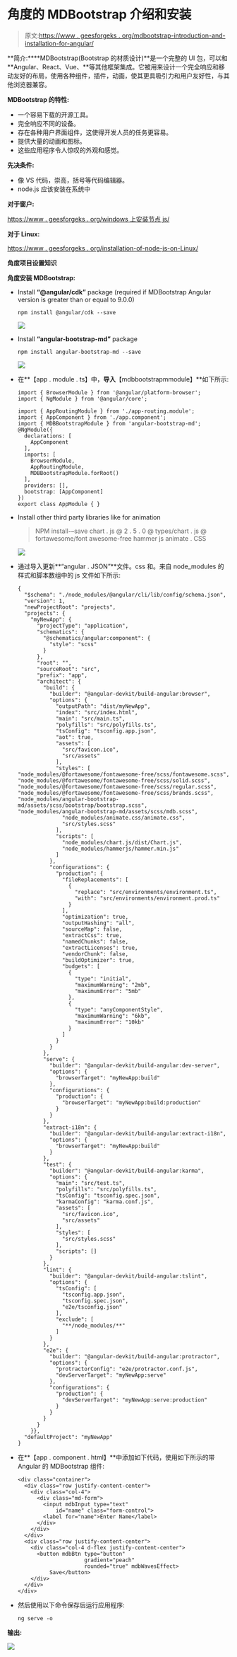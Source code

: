 # 角度的 MDBootstrap 介绍和安装

> 原文:[https://www . geesforgeks . org/mdbootstrap-introduction-and-installation-for-angular/](https://www.geeksforgeeks.org/mdbootstrap-introduction-and-installation-for-angular/)

**简介:****MDBootstrap(Bootstrap 的材质设计)**是一个完整的 UI 包，可以和 **Angular、React、Vue、**等其他框架集成。它被用来设计一个完全响应和移动友好的布局，使用各种组件，插件，动画，使其更具吸引力和用户友好性，与其他浏览器兼容。

**MDBootstrap 的特性:**

*   一个容易下载的开源工具。
*   完全响应不同的设备。
*   存在各种用户界面组件，这使得开发人员的任务更容易。
*   提供大量的动画和图标。
*   这些应用程序令人惊叹的外观和感觉。

**先决条件:**

*   像 VS 代码，崇高，括号等代码编辑器。
*   node.js 应该安装在系统中

**对于窗户:**

[https://www . geesforgeks . org/windows 上安装节点 js/](https://www.geeksforgeeks.org/installation-of-node-js-on-windows/)

**对于 Linux:**

[https://www . geesforgeks . org/installation-of-node-js-on-Linux/](https://www.geeksforgeeks.org/installation-of-node-js-on-linux/)

**角度项目设置知识**

**角度安装 MDBootstrap:**

*   Install **“@angular/cdk”** package (required if MDBootstrap Angular version is greater than or equal to 9.0.0)

    ```tshtml
    npm install @angular/cdk --save
    ```

    ![](img/deb91f11a0bdb8991b684b49159ef2fb.png)

*   Install **“angular-bootstrap-md”** package

    ```tshtml
    npm install angular-bootstrap-md --save
    ```

    ![](img/e1286fac2d07a3f69ec9201123204cd2.png)

*   在**【app . module . ts】中，**导入**【mdbbootstrapmmodule】**如下所示:

    ```tshtml
    import { BrowserModule } from '@angular/platform-browser';
    import { NgModule } from '@angular/core';

    import { AppRoutingModule } from './app-routing.module';
    import { AppComponent } from './app.component';
    import { MDBBootstrapModule } from 'angular-bootstrap-md';
    @NgModule({
      declarations: [
        AppComponent
      ],
      imports: [
        BrowserModule,
        AppRoutingModule,
        MDBBootstrapModule.forRoot()
      ],
      providers: [],
      bootstrap: [AppComponent]
    })
    export class AppModule { }
    ```

*   Install other third party libraries like for animation

    > NPM install-–save chart . js @ 2 . 5 . 0 @ types/chart . js @ fortawesome/font awesome-free hammer js animate . CSS

    ![](img/200be23b78feb1c6c87ba002a94e5eb1.png)

*   通过导入更新**“angular . JSON”**文件。css 和。来自 node_modules 的样式和脚本数组中的 js 文件如下所示:

    ```tshtml
    {
      "$schema": "./node_modules/@angular/cli/lib/config/schema.json",
      "version": 1,
      "newProjectRoot": "projects",
      "projects": {
        "myNewApp": {
          "projectType": "application",
          "schematics": {
            "@schematics/angular:component": {
              "style": "scss"
            }
          },
          "root": "",
          "sourceRoot": "src",
          "prefix": "app",
          "architect": {
            "build": {
              "builder": "@angular-devkit/build-angular:browser",
              "options": {
                "outputPath": "dist/myNewApp",
                "index": "src/index.html",
                "main": "src/main.ts",
                "polyfills": "src/polyfills.ts",
                "tsConfig": "tsconfig.app.json",
                "aot": true,
                "assets": [
                  "src/favicon.ico",
                  "src/assets"
                ],
                "styles": [
    "node_modules/@fortawesome/fontawesome-free/scss/fontawesome.scss",
    "node_modules/@fortawesome/fontawesome-free/scss/solid.scss",
    "node_modules/@fortawesome/fontawesome-free/scss/regular.scss",
    "node_modules/@fortawesome/fontawesome-free/scss/brands.scss",
    "node_modules/angular-bootstrap-md/assets/scss/bootstrap/bootstrap.scss",
    "node_modules/angular-bootstrap-md/assets/scss/mdb.scss",
                  "node_modules/animate.css/animate.css",
                  "src/styles.scss"
                ],
                "scripts": [
                  "node_modules/chart.js/dist/Chart.js",
                  "node_modules/hammerjs/hammer.min.js"
                ]
              },
              "configurations": {
                "production": {
                  "fileReplacements": [
                    {
                      "replace": "src/environments/environment.ts",
                      "with": "src/environments/environment.prod.ts"
                    }
                  ],
                  "optimization": true,
                  "outputHashing": "all",
                  "sourceMap": false,
                  "extractCss": true,
                  "namedChunks": false,
                  "extractLicenses": true,
                  "vendorChunk": false,
                  "buildOptimizer": true,
                  "budgets": [
                    {
                      "type": "initial",
                      "maximumWarning": "2mb",
                      "maximumError": "5mb"
                    },
                    {
                      "type": "anyComponentStyle",
                      "maximumWarning": "6kb",
                      "maximumError": "10kb"
                    }
                  ]
                }
              }
            },
            "serve": {
              "builder": "@angular-devkit/build-angular:dev-server",
              "options": {
                "browserTarget": "myNewApp:build"
              },
              "configurations": {
                "production": {
                  "browserTarget": "myNewApp:build:production"
                }
              }
            },
            "extract-i18n": {
              "builder": "@angular-devkit/build-angular:extract-i18n",
              "options": {
                "browserTarget": "myNewApp:build"
              }
            },
            "test": {
              "builder": "@angular-devkit/build-angular:karma",
              "options": {
                "main": "src/test.ts",
                "polyfills": "src/polyfills.ts",
                "tsConfig": "tsconfig.spec.json",
                "karmaConfig": "karma.conf.js",
                "assets": [
                  "src/favicon.ico",
                  "src/assets"
                ],
                "styles": [
                  "src/styles.scss"
                ],
                "scripts": []
              }
            },
            "lint": {
              "builder": "@angular-devkit/build-angular:tslint",
              "options": {
                "tsConfig": [
                  "tsconfig.app.json",
                  "tsconfig.spec.json",
                  "e2e/tsconfig.json"
                ],
                "exclude": [
                  "**/node_modules/**"
                ]
              }
            },
            "e2e": {
              "builder": "@angular-devkit/build-angular:protractor",
              "options": {
                "protractorConfig": "e2e/protractor.conf.js",
                "devServerTarget": "myNewApp:serve"
              },
              "configurations": {
                "production": {
                  "devServerTarget": "myNewApp:serve:production"
                }
              }
            }
          }
        }},
      "defaultProject": "myNewApp"
    }
    ```

*   在**【app . component . html】**中添加如下代码，使用如下所示的带 Angular 的 MDBootstrap 组件:

    ```tshtml
    <div class="container">
      <div class="row justify-content-center">
        <div class="col-4">
          <div class="md-form">
            <input mdbInput type="text" 
                id="name" class="form-control">
            <label for="name">Enter Name</label>
          </div>
        </div>
      </div>
      <div class="row justify-content-center">
        <div class="col-4 d-flex justify-content-center">
          <button mdbBtn type="button" 
                         gradient="peach" 
                         rounded="true" mdbWavesEffect>
              Save</button>
        </div>
      </div>
    </div>
    ```

*   然后使用以下命令保存后运行应用程序:

    ```tshtml
    ng serve -o
    ```

**输出:**

![](img/2f4bc0181b219ca993caaa00399ad32a.png)